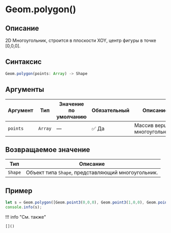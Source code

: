 # Geom.polygon()

## Описание
2D Многоугольник, строится в плоскости XOY, центр фигуры в точке [0,0,0].

## Синтаксис
```javascript
Geom.polygon(points: Array) -> Shape
```

## Аргументы
| Аргумент     | Тип                 | Значение по умолчанию | Обязательный        | Описание                       |
|--------------|---------------------|----------------------|---------------------|--------------------------------|
| `points`     | `Array`   | —                    | :white_check_mark: Да | Массив вершин многоугольника. |

## Возвращаемое значение

| Тип      | Описание                             |
|----------|--------------------------------------|
| `Shape`  | Объект типа `Shape`, представляющий многоугольник. |

## Пример
```javascript linenums="1"
let s = Geom.polygon([Geom.point3(0,0,0), Geom.point3(1,0,0), Geom.point3(1,1,0), Geom.point3(0,1,0), Geom.point3(0,0,0)]);
console.info(s);
```

!!! info "См. также"

    []()
